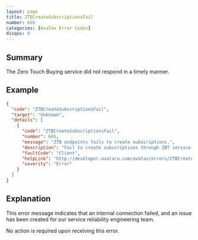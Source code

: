 ```yaml
---
layout: page
title: ZTBCreateSubscriptionsFail
number: 605
categories: [AvaTax Error Codes]
disqus: 0
---
```


## Summary

The Zero Touch Buying service did not respond in a timely manner.

## Example

```json
{
  "code": "ZTBCreateSubscriptionsFail",
  "target": "Unknown",
  "details": [
    {
      "code": "ZTBCreateSubscriptionsFail",
      "number": 605,
      "message": "ZTB endpoints fails to create subscriptions.",
      "description": "Fail to create subscriptions through ZBT service for account '-0-' at '-1-'.",
      "faultCode": "Client",
      "helpLink": "http://developer.avalara.com/avatax/errors/ZTBCreateSubscriptionsFail",
      "severity": "Error"
    }
  ]
}
```

## Explanation

This error message indicates that an internal connection failed, and an issue has been created for our service reliability engineering team.

No action is required upon receiving this error.
